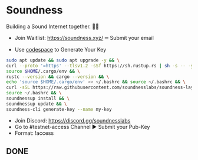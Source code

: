 # Soundness
Building a Sound Internet together. 🩵🐬


- Join Waitlist:
 https://soundness.xyz/
➖ Submit your email

- Use [codespace](https://github.com/codespaces) to Generate Your Key 
```bash
sudo apt update && sudo apt upgrade -y && \
curl --proto '=https' --tlsv1.2 -sSf https://sh.rustup.rs | sh -s -- -y && \
source $HOME/.cargo/env && \
rustc --version && cargo --version && \
echo 'source $HOME/.cargo/env' >> ~/.bashrc && source ~/.bashrc && \
curl -sSL https://raw.githubusercontent.com/soundnesslabs/soundness-layer/main/soundnessup/install | bash && \
source ~/.bashrc && \
soundnessup install && \
soundnessup update && \
soundness-cli generate-key --name my-key
```

- Join Discord: https://discord.gg/soundnesslabs
- Go to #testnet-access Channel ▶️ Submit your Pub-Key
- Format: !access <base64-encoded-public-key>

## DONE



